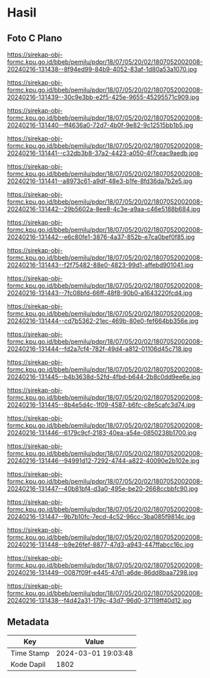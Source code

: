 # Hasil

## Foto C Plano

https://sirekap-obj-formc.kpu.go.id/bbeb/pemilu/pdpr/18/07/05/20/02/1807052002008-20240216-131438--8f94ed99-84b9-4052-83af-1d80a53a1070.jpg

https://sirekap-obj-formc.kpu.go.id/bbeb/pemilu/pdpr/18/07/05/20/02/1807052002008-20240216-131439--30c9e3bb-e2f5-425e-9655-45295571c909.jpg

https://sirekap-obj-formc.kpu.go.id/bbeb/pemilu/pdpr/18/07/05/20/02/1807052002008-20240216-131440--ff4636a0-72d7-4b0f-9e82-9c12515bb1b5.jpg

https://sirekap-obj-formc.kpu.go.id/bbeb/pemilu/pdpr/18/07/05/20/02/1807052002008-20240216-131441--c32db3b8-37a2-4423-a050-4f7ceac9aedb.jpg

https://sirekap-obj-formc.kpu.go.id/bbeb/pemilu/pdpr/18/07/05/20/02/1807052002008-20240216-131441--a8973c61-a9df-48e3-b1fe-8fd36da7b2e5.jpg

https://sirekap-obj-formc.kpu.go.id/bbeb/pemilu/pdpr/18/07/05/20/02/1807052002008-20240216-131442--29b5602a-8ee8-4c3e-a9aa-c46e5188b684.jpg

https://sirekap-obj-formc.kpu.go.id/bbeb/pemilu/pdpr/18/07/05/20/02/1807052002008-20240216-131442--e6c80fe1-3876-4a37-852b-e7ca0bef0f85.jpg

https://sirekap-obj-formc.kpu.go.id/bbeb/pemilu/pdpr/18/07/05/20/02/1807052002008-20240216-131443--f2f75482-88e0-4823-99d1-affebd901041.jpg

https://sirekap-obj-formc.kpu.go.id/bbeb/pemilu/pdpr/18/07/05/20/02/1807052002008-20240216-131443--7fc08bfd-66ff-48f8-90b0-a1643220fcd4.jpg

https://sirekap-obj-formc.kpu.go.id/bbeb/pemilu/pdpr/18/07/05/20/02/1807052002008-20240216-131444--cd7b5362-21ec-469b-80e0-fef664bb356e.jpg

https://sirekap-obj-formc.kpu.go.id/bbeb/pemilu/pdpr/18/07/05/20/02/1807052002008-20240216-131444--fd2a7cf4-782f-49d4-a812-01106d45c718.jpg

https://sirekap-obj-formc.kpu.go.id/bbeb/pemilu/pdpr/18/07/05/20/02/1807052002008-20240216-131445--b4b3638d-52fd-4fbd-b644-2b8c0dd9ee6e.jpg

https://sirekap-obj-formc.kpu.go.id/bbeb/pemilu/pdpr/18/07/05/20/02/1807052002008-20240216-131445--8b4e5d4c-1f09-4587-b6fc-c8e5cafc3d74.jpg

https://sirekap-obj-formc.kpu.go.id/bbeb/pemilu/pdpr/18/07/05/20/02/1807052002008-20240216-131446--6179c9cf-2183-40ea-a54e-0850238b1700.jpg

https://sirekap-obj-formc.kpu.go.id/bbeb/pemilu/pdpr/18/07/05/20/02/1807052002008-20240216-131446--94991d12-7292-4744-a822-40090e2b102e.jpg

https://sirekap-obj-formc.kpu.go.id/bbeb/pemilu/pdpr/18/07/05/20/02/1807052002008-20240216-131447--40b81bf4-d3a0-495e-be20-2668ccbbfc90.jpg

https://sirekap-obj-formc.kpu.go.id/bbeb/pemilu/pdpr/18/07/05/20/02/1807052002008-20240216-131447--9b7b10fc-7ecd-4c52-96cc-3ba085f9814c.jpg

https://sirekap-obj-formc.kpu.go.id/bbeb/pemilu/pdpr/18/07/05/20/02/1807052002008-20240216-131448--b9e26fef-8877-47d3-a943-447ffabcc16c.jpg

https://sirekap-obj-formc.kpu.go.id/bbeb/pemilu/pdpr/18/07/05/20/02/1807052002008-20240216-131449--0087f09f-e445-47d1-a6de-86dd8baa7298.jpg

https://sirekap-obj-formc.kpu.go.id/bbeb/pemilu/pdpr/18/07/05/20/02/1807052002008-20240216-131438--f4d42a31-179c-43d7-96d0-37119ff40d12.jpg


## Metadata

| Key        | Value               |
| ---------- | ------------------- |
| Time Stamp | 2024-03-01 19:03:48 |
| Kode Dapil | 1802                |



